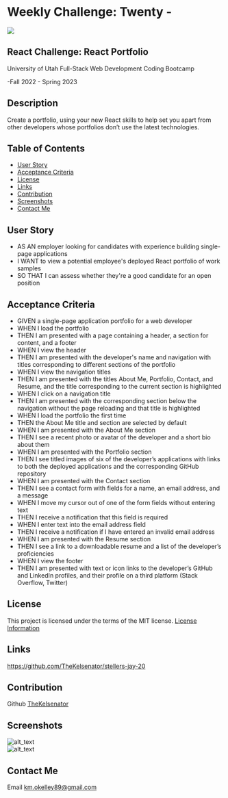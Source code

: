 # Weekly Challenge: Twenty -

  <a href="https://choosealicense.com/licenses/mit">
  <img src="https://img.shields.io/badge/License-MIT-blue" />
  </a>

## React Challenge: React Portfolio

  University of Utah
  Full-Stack Web Development Coding Bootcamp

  -Fall 2022 - Spring 2023

## Description

  Create a portfolio, using your new React skills to help set you apart from other developers whose portfolios don’t use the latest technologies.

## Table of Contents

- [User Story](#user)
- [Acceptance Criteria](#acceptance)
- [License](#license)
- [Links](#links)
- [Contribution](#contribution)
- [Screenshots](#screenshots)
- [Contact Me](#contact)

## User Story

  * AS AN employer looking for candidates with experience building single-page applications
  * I WANT to view a potential employee's deployed React portfolio of work samples
  * SO THAT I can assess whether they're a good candidate for an open position

## Acceptance Criteria 

  * GIVEN a single-page application portfolio for a web developer
  * WHEN I load the portfolio
  * THEN I am presented with a page containing a header, a section for content, and a footer
  * WHEN I view the header
  * THEN I am presented with the developer's name and navigation with titles corresponding to different sections of the portfolio
  * WHEN I view the navigation titles
  * THEN I am presented with the titles About Me, Portfolio, Contact, and Resume, and the title corresponding to the current section is highlighted
  * WHEN I click on a navigation title
  * THEN I am presented with the corresponding section below the navigation without the page reloading and that title is highlighted
  * WHEN I load the portfolio the first time
  * THEN the About Me title and section are selected by default
  * WHEN I am presented with the About Me section
  * THEN I see a recent photo or avatar of the developer and a short bio about them
  * WHEN I am presented with the Portfolio section
  * THEN I see titled images of six of the developer’s applications with links to both the deployed applications and the corresponding GitHub repository
  * WHEN I am presented with the Contact section
  * THEN I see a contact form with fields for a name, an email address, and a message
  * WHEN I move my cursor out of one of the form fields without entering text
  * THEN I receive a notification that this field is required
  * WHEN I enter text into the email address field
  * THEN I receive a notification if I have entered an invalid email address
  * WHEN I am presented with the Resume section
  * THEN I see a link to a downloadable resume and a list of the developer’s proficiencies
  * WHEN I view the footer
  * THEN I am presented with text or icon links to the developer’s GitHub and LinkedIn profiles, and their profile on a third platform (Stack Overflow, Twitter)

## License

  This project is licensed under the terms of the MIT license.
  [License Information](https://choosealicense.com/licenses/mit)


## Links



  https://github.com/TheKelsenator/stellers-jay-20 

## Contribution

  Github [TheKelsenator](https://github.com/TheKelsenator)

## Screenshots

 ![alt_text]()
 <br>
 ![alt_text]() 

## Contact Me

  Email [km.okelley89@gmail.com](mailto:km.okelley89@gmail.com)